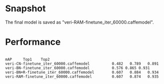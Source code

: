 # Snapshot

The final model is saved as "veri-RAM-finetune_iter_60000.caffemodel".


# Performance

```																					
																						mAP		Top1	Top2
veri-CN-finetune_iter_60000.caffemodel 			0.482	0.789	0.891
veri-BN-finetune_iter_60000.caffemodel 			0.576 0.865	0.931
veri-BN+R-finetune_iter_60000.caffemodel 		0.607	0.884	0.934
veri-RAM-finetune_iter_60000.caffemodel 		0.607	0.874	0.935

```